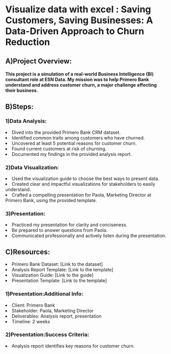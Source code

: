 # Visualize data with excel : Saving Customers, Saving Businesses: A Data-Driven Approach to Churn Reduction


  ## A)Project Overview:

#### This project is a simulation of a real-world Business Intelligence (BI) consultant role at ESN Data. My mission was to help Primero Bank understand and address customer churn, a major challenge affecting their business.

  ## B)Steps:

### 1)Data Analysis:

<li>Dived into the provided Primero Bank CRM dataset.
<li>Identified common traits among customers who have churned.
<li>Uncovered at least 5 potential reasons for customer churn.
<li>Found current customers at risk of churning.
<li>Documented my  findings in the provided analysis report.


### 2)Data Visualization:

<li>Used the visualization guide to choose the best ways to present  data.
<li>Created clear and impactful visualizations for stakeholders to easily understand.
<li>Crafted a compelling presentation for Paola, Marketing Director at Primero Bank, using the provided template.


### 3)Presentation:

<li>Practiced my  presentation for clarity and conciseness.
<li>Be prepared to answer questions from Paola.
<li>Communicated professionally and actively listen during the presentation.



  ## C)Resources:

<li>Primero Bank Dataset: [Link to the dataset]
<li>Analysis Report Template: [Link to the template]
<li>Visualization Guide: [Link to the guide]
<li>Presentation Template: [Link to the template]


### 1)Presentation:Additional Info:

<li>Client: Primero Bank
<li>Stakeholder: Paola, Marketing Director
<li>Deliverables: Analysis report, presentation
<li>Timeline: 2 weeks


### 2)Presentation:Success Criteria:

<li>Analysis report identifies key reasons for customer churn.


